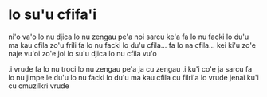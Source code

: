 # lo su'u cfifa'i
ni'o va'o lo nu djica lo nu zengau pe'a noi sarcu ke'a fa lo nu facki lo du'u ma kau cfila zo'u frili fa lo nu facki lo du'u cfila... fa lo na cfila... kei ki'u zo'e naje vu'oi zo'e joi lo su'u djica lo nu cfila vu'o

.i vrude fa lo nu troci lo nu zengau pe'a ja cu zengau  .i ku'i co'e ja sarcu fa lo nu jimpe le du'u lo nu facki lo du'u ma kau cfila cu filri'a lo vrude jenai ku'i cu cmuzilkri vrude
